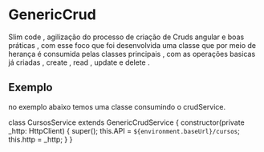 # GenericCrud

Slim code , agilização do processo de criação de Cruds angular e boas práticas , com esse foco que foi desenvolvida uma classe
que por meio de herança é consumida pelas classes principais , com as operações basicas já criadas , create , read , update e delete .

## Exemplo 

no exemplo abaixo temos uma classe consumindo o crudService.

class CursosService extends GenericCrudService<T> {
  constructor(private _http: HttpClient) {
    super();
    this.API = `${environment.baseUrl}/cursos`;
    this.http = _http;
  }
}

 

